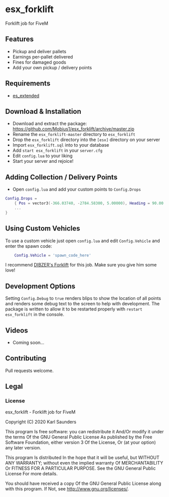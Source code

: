 # esx_forklift
Forklift job for FiveM

## Features
* Pickup and deliver pallets
* Earnings per-pallet delivered
* Fines for damaged goods
* Add your own pickup / delivery points

## Requirements

* [es_extended](https://github.com/ESX-Org/es_extended)

## Download & Installation

* Download and extract the package: https://github.com/Mobius1/esx_forklift/archive/master.zip
* Rename the `esx_forklift-master` directory to `esx_forklift`
* Drop the `esx_forklift` directory into the `[esx]` directory on your server
* Import `esx_forklift.sql` into to your database
* Add `start esx_forklift` in your `server.cfg`
* Edit `config.lua` to your liking
* Start your server and rejoice!

## Adding Collection / Delivery Points
* Open `config.lua` and add your custom points to `Config.Drops`
```lua
Config.Drops = 
    { Pos = vector3(-366.03740, -2784.58300, 5.00000), Heading = 90.00 }, 
    ...
}
```

## Using Custom Vehicles
To use a custom vehicle just open `config.lua` and edit `Config.Vehicle` and enter the spawn code:

```lua
    Config.Vehicle = 'spawn_code_here'
```

I recommend [DIBZER's Forklift](https://www.gta5-mods.com/vehicles/dibzer-s-forklift-non-els-add-on-fivem) for this job. Make sure you give him some love!

## Development Options
Setting `Config.Debug` to `true` renders blips to show the location of all points and renders some debug text to the screen to help with development. The package is written to allow it to be restarted properly with `restart esx_forklift` in the console.

## Videos

* Coming soon...

## Contributing
Pull requests welcome.

## Legal

### License

esx_forklift - Forklift job for FiveM

Copyright (C) 2020 Karl Saunders

This program Is free software: you can redistribute it And/Or modify it under the terms Of the GNU General Public License As published by the Free Software Foundation, either version 3 Of the License, Or (at your option) any later version.

This program Is distributed In the hope that it will be useful, but WITHOUT ANY WARRANTY; without even the implied warranty Of MERCHANTABILITY Or FITNESS FOR A PARTICULAR PURPOSE. See the GNU General Public License For more details.

You should have received a copy Of the GNU General Public License along with this program. If Not, see http://www.gnu.org/licenses/.